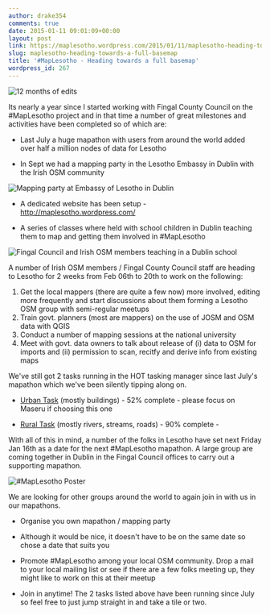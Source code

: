 ```yaml
---
author: drake354
comments: true
date: 2015-01-11 09:01:09+00:00
layout: post
link: https://maplesotho.wordpress.com/2015/01/11/maplesotho-heading-towards-a-full-basemap/
slug: maplesotho-heading-towards-a-full-basemap
title: '#MapLesotho - Heading towards a full basemap'
wordpress_id: 267
---
```


![12 months of edits](http://wiki.openstreetmap.org/w/images/9/91/2014_a_year_of_edits_lesotho2.gif)

Its nearly a year since I started working with Fingal County Council on the #MapLesotho project and in that time a number of great milestones and activities have been completed so of which are:



	
  * Last July a huge mapathon with users from around the world added over half a million nodes of data for Lesotho

	
  * In Sept we had a mapping party in the Lesotho Embassy in Dublin with the Irish OSM community


![Mapping party at Embassy of Lesotho in Dublin](https://maplesotho.files.wordpress.com/2014/10/bzxfkuzcqai7jxw.jpg?w=300&h=225)



	
  * A dedicated website has been setup - http://maplesotho.wordpress.com/

	
  * A series of classes where held with school children in Dublin teaching them to map and getting them involved in #MapLesotho



![Fingal Council and Irish OSM members teaching in a Dublin school](https://maplesotho.files.wordpress.com/2014/10/20141016_123716.jpg?w=252&h=189)

A number of Irish OSM members / Fingal County Council staff are heading to Lesotho for 2 weeks from Feb 06th to 20th to work on the following:

1. Get the local mappers (there are quite a few now) more involved, editing more frequently and start discussions about them forming a Lesotho OSM group with semi-regular meetups
2. Train govt. planners (most are mappers) on the use of JOSM and OSM data with QGIS
3. Conduct a number of mapping sessions at the national university
4. Meet with govt. data owners to talk about release of (i) data to OSM for imports and (ii) permission to scan, recitfy and derive info from existing maps

We've still got 2 tasks running in the HOT tasking manager since last July's mapathon which we've been silently tipping along on.



	
  * [Urban Task](http://tasks.hotosm.org/project/597) (mostly buildings) - 52% complete - please focus on Maseru if choosing this one 

	
  * [Rural Task](http://tasks.hotosm.org/project/599) (mostly rivers, streams, roads) - 90% complete - 


With all of this in mind, a number of the folks in Lesotho have set next Friday Jan 16th as a date for the next #MapLesotho mapathon. A large group are coming together in Dublin in the Fingal Council offices to carry out a supporting mapathon.

![#MapLesotho Poster](https://maplesotho.files.wordpress.com/2014/12/lesotho_poster1.jpg?w=676&h=927)

We are looking for other groups around the world to again join in with us in our mapathons.



	
  * Organise you own mapathon / mapping party

	
  * Although it would be nice, it doesn't have to be on the same date so chose a date that suits you

	
  * Promote #MapLesotho among your local OSM community. Drop a mail to your local mailing list or see if there are a few folks meeting up, they might like to work on this at their meetup

	
  * Join in anytime! The 2 tasks listed above have been running since July so feel free to just jump straight in and take a tile or two.


